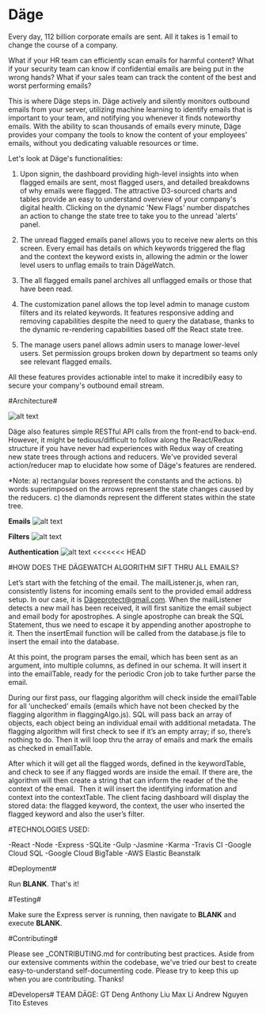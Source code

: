 # Däge #

Every day, 112 billion corporate emails are sent. All it takes is 1 email to change the course of a company.

What if your HR team can efficiently scan emails for harmful content? What if your security team can know if confidential emails are being put in the wrong hands? What if your sales team can track the content of the best and worst performing emails?

This is where Däge steps in. Däge actively and silently monitors outbound emails from your server, utilizing machine learning to identify emails that is important to your team, and notifying you whenever it finds noteworthy emails. With the ability to scan thousands of emails every minute, Däge provides your company the tools to know the content of your employees’ emails, without you dedicating valuable resources or time.

Let's look at Däge's functionalities:

1. Upon signin, the dashboard providing high-level insights into when flagged emails are sent, most flagged users, and detailed breakdowns of why emails were flagged. The attractive D3-sourced charts and tables provide an easy to understand overview of your company's digital health. Clicking on the dynamic 'New Flags' number dispatches an action to change the state tree to take you to the unread 'alerts' panel. 

2. The unread flagged emails panel allows you to receive new alerts on this screen. Every email has details on which keywords triggered the flag and the context the keyword exists in, allowing the admin or the lower level users to unflag emails to train DägeWatch. 

3. The all flagged emails panel archives all unflagged emails or those that have been read. 

4. The customization panel allows the top level admin to manage custom filters and its related keywords. It features responsive adding and removing capabilities despite the need to query the database, thanks to the dynamic re-rendering capabilities based off the React state tree. 

5. The manage users panel allows admin users to manage lower-level users. Set permission groups broken down by department so  teams only see relevant flagged emails. 

All these features provides actionable intel to make it incredibily easy to secure your company's outbound email stream. 

#Architecture#

![alt text](http://s19.postimg.org/kmc6xsotv/Slide1.jpg)

Däge also features simple RESTful API calls from the front-end to back-end. However, it might be tedious/difficult to follow along the React/Redux structure if you have never had experiences with Redux way of creating new state trees through actions and reducers. We've provided several action/reducer map to elucidate how some of Däge's features are rendered. 

*Note: a) rectangular boxes represent the constants and the actions. b) words superimposed on the arrows represent the state changes caused by the reducers. c) the diamonds represent the different states within the state tree. 

**Emails**
![alt text](http://s19.postimg.org/mmy54vvlf/Redux_State_Tree_Actions_Trial_Blank.png)

**Filters** 
![alt text](http://s19.postimg.org/ek4k7b0dv/Blank_Flowchart_New_Page.png)

**Authentication** 
![alt text](http://s19.postimg.org/cqx258ptf/manage_users_flow_New_Page.png)
<<<<<<< HEAD

#HOW DOES THE DÄGEWATCH ALGORITHM SIFT THRU ALL EMAILS?

Let’s start with the fetching of the email. The mailListener.js, when ran, consistently listens for incoming emails sent to the provided email address setup. In our case, it is Dägeprotect@gmail.com. When the mailListener detects a new mail has been received, it will first sanitize the email subject and email body for apostrophes. A single apostrophe can break the SQL Statement, thus we need to escape it by appending another apostrophe to it. Then the insertEmail function will be called from the database.js file to insert the email into the database.

At this point, the program parses the email, which has been sent as an argument, into multiple columns, as defined in our schema. It will insert it into the emailTable, ready for the periodic Cron job to take further parse the email.

During our first pass, our flagging algorithm will check inside the emailTable for all ‘unchecked’ emails (emails which have not been checked by the flagging algorithm in flaggingAlgo.js). SQL will pass back an array of objects, each object being an individual email with additional metadata. The flagging algorithm will first check to see if it’s an empty array; if so, there’s nothing to do. Then it will loop thru the array of emails and mark the emails as checked in emailTable. 

After which it will get all the flagged words, defined in the keywordTable, and check to see if any flagged words are inside the email. If there are, the algorithm will then create a string that can inform the reader of the the context of the email.  Then it will insert the identifying information and context into the contextTable. The client facing dashboard will display the stored data: the flagged keyword, the context, the user who inserted the flagged keyword and also the user’s filter.

#TECHNOLOGIES USED:

-React
-Node
-Express
-SQLite
-Gulp
-Jasmine
-Karma
-Travis CI
-Google Cloud SQL
-Google Cloud BigTable
-AWS Elastic Beanstalk

#Deployment#

Run __BLANK__. That's it!

#Testing#

Make sure the Express server is running, then navigate to __BLANK__ and execute __BLANK__. 

#Contributing#

Please see _CONTRIBUTING.md for contributing best practices. Aside from our extensive comments within the codebase, we've tried our best to create easy-to-understand self-documenting code. Please try to keep this up when you are contributing. Thanks!

#Developers#
TEAM DÄGE: 
GT Deng
Anthony Liu
Max Li
Andrew Nguyen
Tito Esteves
